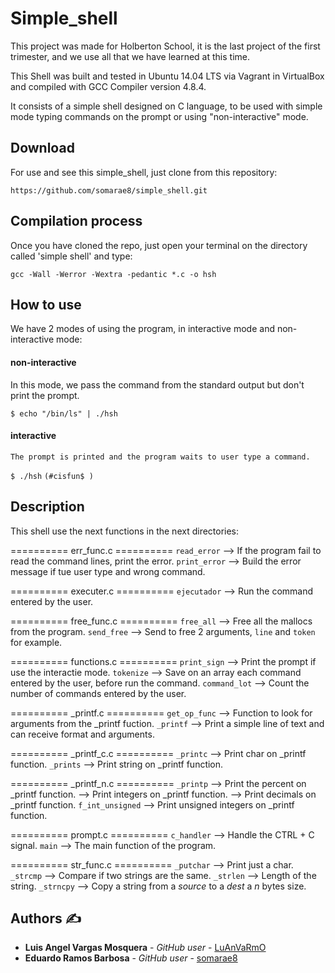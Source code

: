 # Simple_shell

This project was made for Holberton School, it is the last project of the first trimester, and we use all that we have learned at this time.

This Shell was built and tested in Ubuntu 14.04 LTS via Vagrant in VirtualBox and compiled with GCC Compiler version 4.8.4.

It consists of a simple shell designed on C language, to be used with simple mode typing commands on the prompt or using "non-interactive" mode.

## Download

For use and see this simple_shell, just clone from this repository:

`https://github.com/somarae8/simple_shell.git`

## Compilation process

Once you have cloned the repo, just open your terminal on the directory called 'simple shell' and type:

`gcc -Wall -Werror -Wextra -pedantic *.c -o hsh`

## How to use

We have 2 modes of using the program, in interactive mode and non-interactive mode:

#### non-interactive

   In this mode, we pass the command from the standard output but don't print the prompt.

`$ echo "/bin/ls" | ./hsh`


#### interactive

    The prompt is printed and the program waits to user type a command.

`$ ./hsh`
`(#cisfun$ )`

## Description

This shell use the next functions in the next directories:

========== err_func.c ==========
`read_error`        --> If the program fail to read the command lines, print the error.
`print_error`       --> Build the error message if tue user type and wrong command.       

========== executer.c ==========
`ejecutador`        --> Run the command entered by the user.

========== free_func.c ==========
`free_all`          --> Free all the mallocs from the program.
`send_free`         --> Send to free 2 arguments, `line` and `token` for example.

========== functions.c ==========
`print_sign`        --> Print the prompt if use the interactie mode.
`tokenize`          --> Save on an array each command entered by the user, before run the command.
`command_lot`       --> Count the number of commands entered by the user.

========== _printf.c ==========
`get_op_func`       --> Function to look for arguments from the _printf fuction.
`_printf`           --> Print a simple line of text and can receive format and arguments.

========== _printf_c.c ==========
`_printc`           --> Print char on _printf function.
`_prints`           --> Print string on _printf function.

========== _printf_n.c ==========
`_printp`           --> Print the percent on _printf function.
                    --> Print integers on _printf function.
                    --> Print decimals on _printf function.
`f_int_unsigned`    --> Print unsigned integers on _printf function.

========== prompt.c ==========
`c_handler`         --> Handle the CTRL + C signal.
`main`              --> The main function of the program.

========== str_func.c ==========
`_putchar`          --> Print just a char.
`_strcmp`           --> Compare if two strings are the same.
`_strlen`           --> Length of the string.
`_strncpy`          --> Copy a string from a _source_ to a _dest_ a _n_ bytes size.

## Authors ✍

* **Luis Angel Vargas Mosquera** - *GitHub user* - [LuAnVaRmO](https://github.com/LuAnVaRmO)
* **Eduardo Ramos Barbosa** - *GitHub user* - [somarae8](https://github.com/somarae8)
